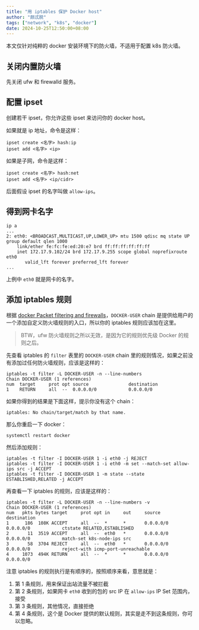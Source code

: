 ```yaml
---
title: "用 iptables 保护 Docker host"
author: "颇忒脱"
tags: ["network", "k8s", "docker"]
date: 2024-10-25T12:50:00+08:00
---
```


<!--more-->

本文仅针对纯粹的 docker 安装环境下的防火墙，不适用于配置 k8s 防火墙。

## 关闭内置防火墙

先关闭 ufw 和 firewalld 服务。

## 配置 ipset

创建若干 ipset，你允许这些 ipset 来访问你的 docker host。

如果就是 ip 地址，命令是这样：

```shell
ipset create <名字> hash:ip
ipset add <名字> <ip>
```

如果是子网，命令是这样：

```shell
ipset create <名字> hash:net
ipset add <名字> <ip/cidr>
```

后面假设 ipset 的名字叫做 `allow-ips`。

## 得到网卡名字

```shell
ip a
...
2: eth0: <BROADCAST,MULTICAST,UP,LOWER_UP> mtu 1500 qdisc mq state UP group default qlen 1000
    link/ether fe:fc:fe:ed:20:e7 brd ff:ff:ff:ff:ff:ff
    inet 172.17.9.102/24 brd 172.17.9.255 scope global noprefixroute eth0
       valid_lft forever preferred_lft forever
...
```

上例中 `eth0` 就是网卡的名字。

## 添加 iptables 规则

根据 [docker Packet filtering and firewalls][1]，`DOCKER-USER` chain 是提供给用户的一个添加自定义防火墙规则的入口，所以你的 iptables 规则应该加在这里。

> BTW，ufw 防火墙规则之所以无效，是因为它的规则优先级 Docker 的规则之后。


先查看 iptables 的 `filter` 表里的 `DOCKER-USER` chain 里的规则情况，如果之前没有添加过任何防火墙规则，应该是这样的：

```shell
iptables -t filter -L DOCKER-USER -n --line-numbers
Chain DOCKER-USER (1 references)
num  target     prot opt source               destination
1    RETURN     all  --  0.0.0.0/0            0.0.0.0/0
```

如果你得到的结果是下面这样，提示你没有这个 chain：

```shell
iptables: No chain/target/match by that name.
```

那么你重启一下 docker：

```shell
systemctl restart docker
```

然后添加规则：

```shell
iptables -t filter -I DOCKER-USER 1 -i eth0 -j REJECT
iptables -t filter -I DOCKER-USER 1 -i eth0 -m set --match-set allow-ips src -j ACCEPT
iptables -t filter -I DOCKER-USER 1 -m state --state ESTABLISHED,RELATED -j ACCEPT
```

再查看一下 iptables 的规则，应该是这样的：

```shell
iptables -t filter -L DOCKER-USER -n --line-numbers -v
Chain DOCKER-USER (1 references)
num   pkts bytes target     prot opt in     out     source               destination
1      186  108K ACCEPT     all  --  *      *       0.0.0.0/0            0.0.0.0/0            ctstate RELATED,ESTABLISHED
2       11  3519 ACCEPT     all  --  eth0   *       0.0.0.0/0            0.0.0.0/0            match-set k8s-node-ips src
3       58  3704 REJECT     all  --  eth0   *       0.0.0.0/0            0.0.0.0/0            reject-with icmp-port-unreachable
4     1073  494K RETURN     all  --  *      *       0.0.0.0/0            0.0.0.0/0
```

注意 iptables 的规则执行是有顺序的，按照顺序来看，意思就是：

1. 第 1 条规则，用来保证出站流量不被拦截
2. 第 2 条规则，如果网卡 `eth0` 收到的包的 src IP 在 `allow-ips` IP Set 范围内，接受
3. 第 3 条规则，其他情况，直接拒绝
4. 第 4 条规则，这个是 Docker 提供的默认规则，其实是走不到这条规则，你可以忽略。

[1]: https://docs.docker.com/engine/network/packet-filtering-firewalls/